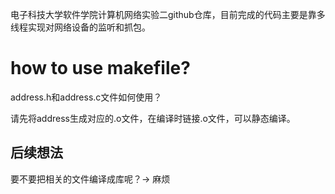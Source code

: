 电子科技大学软件学院计算机网络实验二github仓库，目前完成的代码主要是靠多线程实现对网络设备的监听和抓包。



# how to use makefile?

address.h和address.c文件如何使用？

请先将address生成对应的.o文件，在编译时链接.o文件，可以静态编译。

## 后续想法

要不要把相关的文件编译成库呢？-> 麻烦
